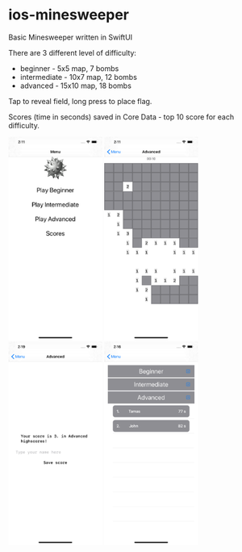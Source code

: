 # ios-minesweeper

Basic Minesweeper written in SwiftUI

There are 3 different level of difficulty:

- beginner - 5x5 map, 7 bombs
- intermediate - 10x7 map, 12 bombs
- advanced - 15x10 map, 18 bombs

Tap to reveal field, long press to place flag.

Scores (time in seconds) saved in Core Data - top 10 score for each difficulty.

<a href="screenshots/01_menu.png"><img src="screenshots/01_menu.png" height="403" width="186" ></a>
<a href="screenshots/02_game.png"><img src="screenshots/02_game.png" height="403" width="186" ></a>
<a href="screenshots/03_win.png"><img src="screenshots/03_win.png" height="403" width="186" ></a>
<a href="screenshots/04_scores.png"><img src="screenshots/04_scores.png" height="403" width="186" ></a>
